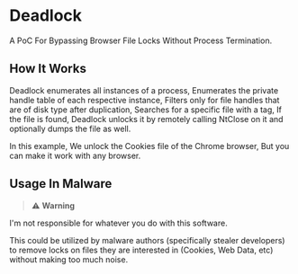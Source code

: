 
# Deadlock

A PoC For Bypassing Browser File Locks Without Process Termination.

## How It Works

Deadlock enumerates all instances of a process, Enumerates the private handle table of each respective instance, Filters only for file handles that are of disk type after duplication, Searches for a specific file with a tag, If the file is found, Deadlock unlocks it by remotely calling NtClose on it and optionally dumps the file as well.

In this example, We unlock the Cookies file of the Chrome browser, But you can make it work with any browser.

## Usage In Malware

> ⚠️ **Warning**

I'm not responsible for whatever you do with this software.
 
This could be utilized by malware authors (specifically stealer developers) to remove locks on files they are interested in (Cookies, Web Data, etc) without making too much noise.

